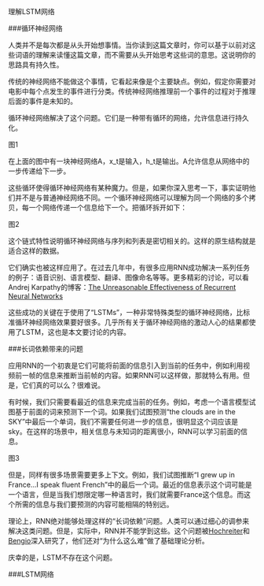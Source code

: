 理解LSTM网络

###循环神经网络

人类并不是每次都是从头开始想事情。当你读到这篇文章时，你可以基于以前对这些词语的理解来读懂这篇文章，而不需要从头开始思考这些词的意思。这说明你的思路具有持久性。

传统的神经网络不能做这个事情，它看起来像是个主要缺点。例如，假定你需要对电影中每个点发生的事件进行分类。传统神经网络推理前一个事件的过程对于推理后面的事件是未知的。

循环神经网络解决了这个问题。它们是一种带有循环的网络，允许信息进行持久化。

图1

在上面的图中有一块神经网络A，x_t是输入，h_t是输出。A允许信息从网络中的一步传递给下一步。

这些循环使得循环神经网络有某种魔力。但是，如果你深入思考一下，事实证明他们并不是与普通神经网络不同。一个循环神经网络可以理解为同一个网络的多个拷贝，每一个网络传递一个信息给下一个。把循环拆开如下：

图2

这个链式特性说明循环神经网络与序列和列表是密切相关的。这样的原生结构就是适合这样的数据。

它们确实也被这样应用了。在过去几年中，有很多应用RNN成功解决一系列任务的例子：语音识别、语言模型、翻译、图像命名等等。更多精彩的讨论，可以看Andrej Karpathy的博客：[The Unreasonable Effectiveness of Recurrent Neural Networks](http://karpathy.github.io/2015/05/21/rnn-effectiveness/)

这些成功的关键在于使用了“LSTMs”，一种非常特殊类型的循环神经网络，比标准循环神经网络效果要好很多。几乎所有关于循环神经网络的激动人心的结果都使用了LSTM，这也是本文要讨论的内容。

###长词依赖带来的问题

应用RNN的一个初衷是它们可能将前面的信息引入到当前的任务中，例如利用视频前一帧的信息来推断当前帧的内容。如果RNN可以这样做，那就特么有用。但是，它们真的可以么？很难说。

有时候，我们只需要看最近的信息来完成当前的任务。例如，考虑一个语言模型试图基于前面的词来预测下一个词。如果我们试图预测“the clouds are in the SKY”中最后一个单词，我们不需要任何进一步的信息，很明显这个词应该是sky。在这样的场景中，相关信息与未知词的距离很小，RNN可以学习前面的信息。

图3

但是，同样有很多场景需要更多上下文。例如，我们试图推断“I grew up in France...I speak fluent French”中的最后一个词。最近的信息表示这个词可能是一个语言，但是当我们想限定哪一种语言时，我们就需要France这个信息。而这个所需的信息与我们要预测的内容可能相隔的特别远。

理论上，RNN绝对能够处理这样的“长词依赖”问题。人类可以通过细心的调参来解决这类问题。但是，实际中，RNN并不能学到这些。这个问题被[Hochreiter](http://people.idsia.ch/~juergen/SeppHochreiter1991ThesisAdvisorSchmidhuber.pdf)和[Bengio](http://www-dsi.ing.unifi.it/~paolo/ps/tnn-94-gradient.pdf)深入研究了，他们还对“为什么这么难”做了基础理论分析。

庆幸的是，LSTM不存在这个问题。

###LSTM网络


















